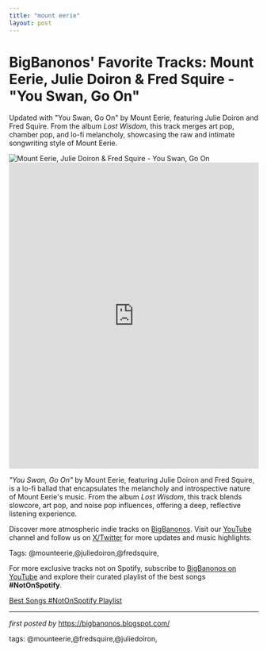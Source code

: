 ```yaml
---
title: "mount eerie"
layout: post
---
```

<!-- Post Title -->
<h1 >BigBanonos' Favorite Tracks: Mount Eerie, Julie Doiron & Fred Squire - "You Swan, Go On"</h1> <!-- Introductory Text -->
<p >Updated with "You Swan, Go On" by Mount Eerie, featuring Julie Doiron and Fred Squire. From the album <em>Lost Wisdom</em>, this track merges art pop, chamber pop, and lo-fi melancholy, showcasing the raw and intimate songwriting style of Mount Eerie.</p> <!-- Featured Image -->
<div > <img src="https://static01.nyt.com/images/2017/03/23/arts/23MOUNTEERIE1/23MOUNTEERIE1-superJumbo.jpg" alt="Mount Eerie, Julie Doiron & Fred Squire - You Swan, Go On" />
</div> <!-- YouTube Video Embed -->
<div > <iframe width="100%" height="617" src="https://www.youtube.com/embed/1gfMJTs717Y" title="You Swan, Go On" frameborder="0" allow="accelerometer; autoplay; clipboard-write; encrypted-media; gyroscope; picture-in-picture; web-share" referrerpolicy="strict-origin-when-cross-origin" allowfullscreen></iframe>
</div> <!-- Song Information -->
<div > <p><em>"You Swan, Go On"</em> by Mount Eerie, featuring Julie Doiron and Fred Squire, is a lo-fi ballad that encapsulates the melancholy and introspective nature of Mount Eerie's music. From the album <em>Lost Wisdom</em>, this track blends slowcore, art pop, and noise pop influences, offering a deep, reflective listening experience.</p>
</div> <!-- Footer Links -->
<div > <p>Discover more atmospheric indie tracks on <a href="https://bigbanonos.blogspot.com/" target="_blank">BigBanonos</a>. Visit our <a href="https://www.youtube.com/@BigBanonos" target="_blank">YouTube</a> channel and follow us on <a href="https://x.com/bigbanonos" target="_blank">X/Twitter</a> for more updates and music highlights.</p>
</div> <!-- Tags -->
<p >Tags: @mounteerie,@juliedoiron,@fredsquire,</p>


<!--Subscribe and Playlist Links-->
<div>
    <p>For more exclusive tracks not on Spotify, subscribe to <a href="https://www.youtube.com/@BigBanonos" target="_blank">BigBanonos on YouTube</a> and explore their curated playlist of the best songs <strong>#NotOnSpotify</strong>.</p>
    <p><a href="https://www.youtube.com/playlist?list=PLtuNtuTatqI0kFahUCbtbfenC_ET5O_tr" target="_blank">Best Songs #NotOnSpotify Playlist<br /></a></p></div>

<hr />

<p><em>first posted by</em> <a href="https://bigbanonos.blogspot.com/" rel="noopener" target="_new">https://bigbanonos.blogspot.com/</a></p>

<p>tags: @mounteerie,@fredsquire,@juliedoiron,</p>
